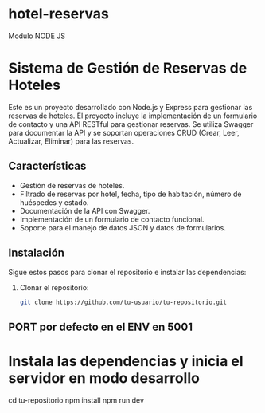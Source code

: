 # hotel-reservas
Modulo NODE JS

# Sistema de Gestión de Reservas de Hoteles

Este es un proyecto desarrollado con Node.js y Express para gestionar las reservas de hoteles. El proyecto incluye la implementación de un formulario de contacto y una API RESTful para gestionar reservas. Se utiliza Swagger para documentar la API y se soportan operaciones CRUD (Crear, Leer, Actualizar, Eliminar) para las reservas.

## Características

- Gestión de reservas de hoteles.
- Filtrado de reservas por hotel, fecha, tipo de habitación, número de huéspedes y estado.
- Documentación de la API con Swagger.
- Implementación de un formulario de contacto funcional.
- Soporte para el manejo de datos JSON y datos de formularios.

## Instalación

Sigue estos pasos para clonar el repositorio e instalar las dependencias:

1. Clonar el repositorio:
   ```bash
   git clone https://github.com/tu-usuario/tu-repositorio.git

## PORT por defecto en el ENV en 5001

# Instala las dependencias y inicia el servidor en modo desarrollo
cd tu-repositorio
npm install
npm run dev

